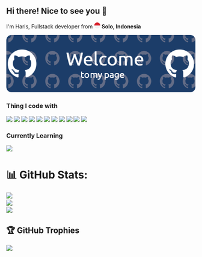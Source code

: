 ## Hi there! Nice to see you 👋


I'm Haris, Fullstack developer from ![indonesia](img/small.png) **Solo, Indonesia**


![welcome banner](img/banner.png)

### Thing I code with
<img src="https://img.shields.io/badge/HTML5-E34F26?style=for-the-badge&logo=html5&logoColor=white
" /> <img src="https://img.shields.io/badge/CSS3-1572B6?style=for-the-badge&logo=css3&logoColor=white
" /> <img src="https://img.shields.io/badge/JavaScript-323330?style=for-the-badge&logo=javascript&logoColor=F7DF1E
" /> <img src="https://img.shields.io/badge/TypeScript-007ACC?style=for-the-badge&logo=typescript&logoColor=white
" /> <img src="https://img.shields.io/badge/Node%20js-339933?style=for-the-badge&logo=nodedotjs&logoColor=white
" /> <img src="https://img.shields.io/badge/next%20js-000000?style=for-the-badge&logo=nextdotjs&logoColor=white
" /> <img src="https://img.shields.io/badge/React-20232A?style=for-the-badge&logo=react&logoColor=61DAFB
" /> <img src="https://img.shields.io/badge/Express%20js-000000?style=for-the-badge&logo=express&logoColor=white
" /> <img src="https://img.shields.io/badge/Material%20UI-007FFF?style=for-the-badge&logo=mui&logoColor=white
" /> <img src="https://img.shields.io/badge/Tailwind_CSS-38B2AC?style=for-the-badge&logo=tailwind-css&logoColor=white
" /> <img src="https://img.shields.io/badge/daisyUI-1ad1a5?style=for-the-badge&logo=daisyui&logoColor=white
" />


### Currently Learning
<img src="https://img.shields.io/badge/PHP-777BB4?style=for-the-badge&logo=php&logoColor=white
" />


# 📊 GitHub Stats:
![](https://github-readme-stats.vercel.app/api?username=ArctyZ&theme=transparent&hide_border=false&include_all_commits=false&count_private=false)<br/>
![](https://nirzak-streak-stats.vercel.app/?user=ArctyZ&theme=transparent&hide_border=false)<br/>
![](https://github-readme-stats.vercel.app/api/top-langs/?username=ArctyZ&theme=transparent&hide_border=false&include_all_commits=false&count_private=false&layout=compact)

## 🏆 GitHub Trophies
![](https://github-profile-trophy.vercel.app/?username=ArctyZ&theme=gruvbox_light&no-frame=false&no-bg=true&margin-w=4)

<!-- Proudly created with GPRM ( https://gprm.itsvg.in ) -->

